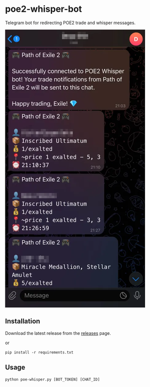 # poe2-whisper-bot
Telegram bot for redirecting POE2 trade and whisper messages.

![POE2 Whisper Bot](./.github/example.png)

## Installation

Download the latest release from the [releases](https://github.com/EgeBalci/poe2-whisper-bot/releases) page.

or

```
pip install -r requirements.txt
```

## Usage

```
python poe-whisper.py [BOT_TOKEN] [CHAT_ID]
```